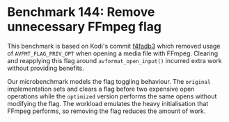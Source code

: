 # Benchmark 144: Remove unnecessary FFmpeg flag

This benchmark is based on Kodi's commit [f4fadb3](https://github.com/xbmc/xbmc/commit/f4fadb3ba4583c45fb06908a3eb352be8c29f235) which removed usage of `AVFMT_FLAG_PRIV_OPT` when opening a media file with FFmpeg. Clearing and reapplying this flag around `avformat_open_input()` incurred extra work without providing benefits.

Our microbenchmark models the flag toggling behaviour. The `original` implementation sets and clears a flag before two expensive open operations while the `optimized` version performs the same opens without modifying the flag. The workload emulates the heavy initialisation that FFmpeg performs, so removing the flag reduces the amount of work.
